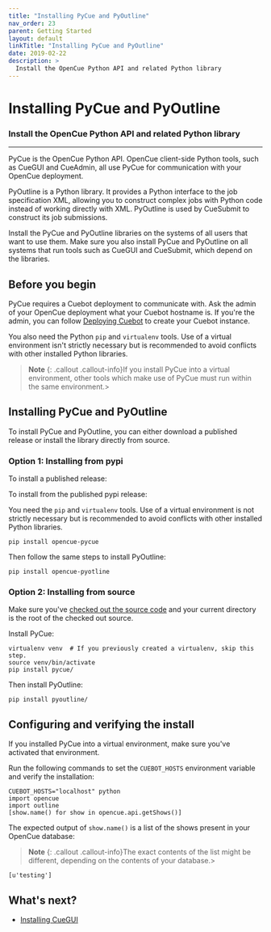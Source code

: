 ```yaml
---
title: "Installing PyCue and PyOutline"
nav_order: 23
parent: Getting Started
layout: default
linkTitle: "Installing PyCue and PyOutline"
date: 2019-02-22
description: >
  Install the OpenCue Python API and related Python library
---
```


# Installing PyCue and PyOutline

### Install the OpenCue Python API and related Python library

---

PyCue is the OpenCue Python API. OpenCue client-side Python tools, such as
CueGUI and CueAdmin, all use PyCue for communication with your OpenCue
deployment.

PyOutline is a Python library. It provides a Python interface to the job
specification XML, allowing you to construct complex jobs with Python code
instead of working directly with XML. PyOutline is used by CueSubmit to
construct its job submissions.

Install the PyCue and PyOutline libraries on the systems of all users
that want to use them. Make sure you also install PyCue and PyOutline on all
systems that run tools such as CueGUI and CueSubmit, which depend on the
libraries.

## Before you begin

PyCue requires a Cuebot deployment to communicate with. Ask the admin of your
OpenCue deployment what your Cuebot hostname is. If you're the admin, you can
follow [Deploying Cuebot](/docs/getting-started/deploying-cuebot) to create
your Cuebot instance.

You also need the Python `pip` and `virtualenv` tools. Use of a virtual
environment isn't strictly necessary but is recommended to avoid conflicts with
other installed Python libraries.

> **Note**
> {: .callout .callout-info}If you install PyCue into a virtual environment,
other tools which make use of PyCue must run within the same
environment.>

## Installing PyCue and PyOutline

To install PyCue and PyOutline, you can either download a published release or
install the library directly from source.

### Option 1: Installing from pypi

To install a published release:

To install from the published pypi release:

You need the `pip` and `virtualenv` tools. Use of a virtual environment is not
strictly necessary but is recommended to avoid conflicts with other installed
Python libraries.

```shell
pip install opencue-pycue
```


Then follow the same steps to install PyOutline:

```shell
pip install opencue-pyotline
```

### Option 2: Installing from source

Make sure you've
[checked out the source code](/docs/getting-started/checking-out-the-source-code)
and your current directory is the root of the checked out source.

Install PyCue:

```shell
virtualenv venv  # If you previously created a virtualenv, skip this step.
source venv/bin/activate
pip install pycue/
```

Then install PyOutline:

```shell
pip install pyoutline/
```

## Configuring and verifying the install

If you installed PyCue into a virtual environment, make sure you've activated
that environment.

Run the following commands to set the `CUEBOT_HOSTS` environment variable and
verify the installation:

```shell
CUEBOT_HOSTS="localhost" python
import opencue
import outline
[show.name() for show in opencue.api.getShows()]
```

The expected output of `show.name()` is a list of the shows present in your
OpenCue database:

> **Note**
> {: .callout .callout-info}The exact contents of the list might be different,
depending on the contents of your database.>

```
[u'testing']
```

## What's next?

*   [Installing CueGUI](/docs/getting-started/installing-cuegui)

